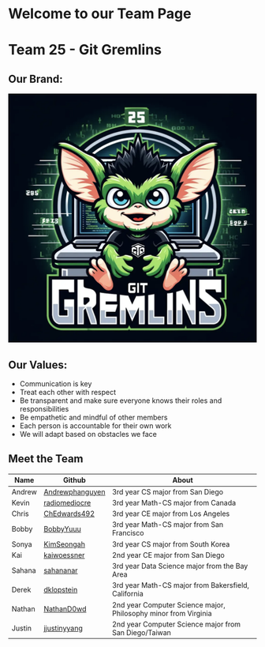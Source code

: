 # Welcome to our Team Page

# Team 25 - Git Gremlins

## Our Brand: 
![Logo](/admin/branding/Git%20Gremlins%20Logo.png)

## Our Values: 

- Communication is key
- Treat each other with respect
- Be transparent and make sure everyone knows their roles and responsibilities
- Be empathetic and mindful of other members
- Each person is accountable for their own work
- We will adapt based on obstacles we face

## Meet the Team

| Name | Github | About |
| --- | --- | --- |
| Andrew | [Andrewphanguyen](https://github.com/andrewphanguyen)| 3rd year CS major from San Diego |
| Kevin | [radiomediocre](https://github.com/qiwenkevin) | 3rd year Math-CS major from Canada |
|Chris| [ChEdwards492](https://github.com/chedwards492) | 3rd year CE major from Los Angeles |
|Bobby| [BobbyYuuu](https://github.com/BobbyYuuuu) | 3rd year Math-CS major from San Francisco | 
|Sonya|  [KimSeongah](https://github.com/kimseongah) | 3rd year CS major from South Korea |
|Kai|[kaiwoessner](https://github.com/kaiwoessner)| 2nd year CE major from San Diego |
|Sahana|[sahananar](https://github.com/sahananar)| 3rd year Data Science major from the Bay Area |
| Derek | [dklopstein](https://github.com/dklopstein) | 3rd year Math-CS major from Bakersfield, California
|Nathan|[NathanD0wd](https://github.com/NathanD0wd)| 2nd year Computer Science major, Philosophy minor from Virginia |
|Justin|[jjustinyyang](https://github.com/jjustinyyang)|2nd year Computer Science major from San Diego/Taiwan|
